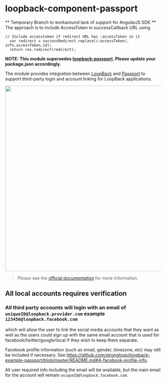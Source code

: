 # loopback-component-passport

** Temporary Branch to workaround lack of support for AngularJS SDK **
The approach is to include AccessToken in successCallback URL using
```
// Include accesstoken if redirect URL has :accessToken in it
  var redirect = successRedirect.replace(/:accessToken/, info.accessToken.id);
  return res.redirect(redirect);
```
**NOTE: This module supersedes [loopback-passport](https://www.npmjs.org/package/loopback-passport). Please update your package.json accordingly.**

The module provides integration between [LoopBack](http://loopback.io) and
[Passport](http://passportjs.org) to support third-party login and account
linking for LoopBack applications.

<img src="./ids_and_credentials.png" width="600px" />

> Please see the [official documentation](http://loopback.io/doc/en/lb2/Third-party-login-using-Passport.html) for more information.

## All local accounts requires verification

### All third party accounts will login with an email of `uniqueID@loopback.provider.com` example `123456@loopback.facebook.com`

which will allow the user to link the social media accounts that they want as well as the users could sign up with the same email account that is used for facebook/twitter/google/local if they wish to keep them separate.

Facebook profile information (such as email, gender, timezone, etc) may still be included if necessary. See
https://github.com/strongloop/loopback-example-passport/blob/master/README.md#4-facebook-profile-info.

All user required info including the email will be available, but the main email for the account will remain `uniqueID@loopback.facebook.com`.
